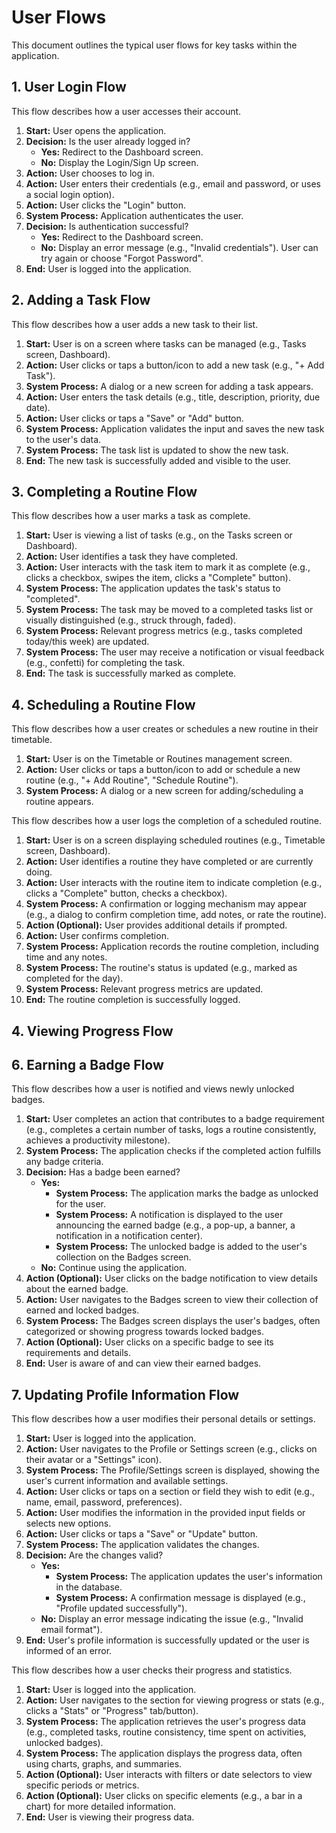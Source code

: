 # User Flows

This document outlines the typical user flows for key tasks within the application.

## 1. User Login Flow

This flow describes how a user accesses their account.

1.  **Start:** User opens the application.
2.  **Decision:** Is the user already logged in?
    *   **Yes:** Redirect to the Dashboard screen.
    *   **No:** Display the Login/Sign Up screen.
3.  **Action:** User chooses to log in.
4.  **Action:** User enters their credentials (e.g., email and password, or uses a social login option).
5.  **Action:** User clicks the "Login" button.
6.  **System Process:** Application authenticates the user.
7.  **Decision:** Is authentication successful?
    *   **Yes:** Redirect to the Dashboard screen.
    *   **No:** Display an error message (e.g., "Invalid credentials"). User can try again or choose "Forgot Password".
8.  **End:** User is logged into the application.

## 2. Adding a Task Flow

This flow describes how a user adds a new task to their list.

1.  **Start:** User is on a screen where tasks can be managed (e.g., Tasks screen, Dashboard).
2.  **Action:** User clicks or taps a button/icon to add a new task (e.g., "+ Add Task").
3.  **System Process:** A dialog or a new screen for adding a task appears.
4.  **Action:** User enters the task details (e.g., title, description, priority, due date).
5.  **Action:** User clicks or taps a "Save" or "Add" button.
6.  **System Process:** Application validates the input and saves the new task to the user's data.
7.  **System Process:** The task list is updated to show the new task.
8.  **End:** The new task is successfully added and visible to the user.

## 3. Completing a Routine Flow

This flow describes how a user marks a task as complete.

1.  **Start:** User is viewing a list of tasks (e.g., on the Tasks screen or Dashboard).
2.  **Action:** User identifies a task they have completed.
3.  **Action:** User interacts with the task item to mark it as complete (e.g., clicks a checkbox, swipes the item, clicks a "Complete" button).
4.  **System Process:** The application updates the task's status to "completed".
5.  **System Process:** The task may be moved to a completed tasks list or visually distinguished (e.g., struck through, faded).
6.  **System Process:** Relevant progress metrics (e.g., tasks completed today/this week) are updated.
7.  **System Process:** The user may receive a notification or visual feedback (e.g., confetti) for completing the task.
8.  **End:** The task is successfully marked as complete.

## 4. Scheduling a Routine Flow

This flow describes how a user creates or schedules a new routine in their timetable.

1.  **Start:** User is on the Timetable or Routines management screen.
2.  **Action:** User clicks or taps a button/icon to add or schedule a new routine (e.g., "+ Add Routine", "Schedule Routine").
3.  **System Process:** A dialog or a new screen for adding/scheduling a routine appears.

This flow describes how a user logs the completion of a scheduled routine.

1.  **Start:** User is on a screen displaying scheduled routines (e.g., Timetable screen, Dashboard).
2.  **Action:** User identifies a routine they have completed or are currently doing.
3.  **Action:** User interacts with the routine item to indicate completion (e.g., clicks a "Complete" button, checks a checkbox).
4.  **System Process:** A confirmation or logging mechanism may appear (e.g., a dialog to confirm completion time, add notes, or rate the routine).
5.  **Action (Optional):** User provides additional details if prompted.
6.  **Action:** User confirms completion.
7.  **System Process:** Application records the routine completion, including time and any notes.
8.  **System Process:** The routine's status is updated (e.g., marked as completed for the day).
9.  **System Process:** Relevant progress metrics are updated.
10. **End:** The routine completion is successfully logged.

## 4. Viewing Progress Flow

## 6. Earning a Badge Flow

This flow describes how a user is notified and views newly unlocked badges.

1.  **Start:** User completes an action that contributes to a badge requirement (e.g., completes a certain number of tasks, logs a routine consistently, achieves a productivity milestone).
2.  **System Process:** The application checks if the completed action fulfills any badge criteria.
3.  **Decision:** Has a badge been earned?
    *   **Yes:**
        *   **System Process:** The application marks the badge as unlocked for the user.
        *   **System Process:** A notification is displayed to the user announcing the earned badge (e.g., a pop-up, a banner, a notification in a notification center).
        *   **System Process:** The unlocked badge is added to the user's collection on the Badges screen.
    *   **No:** Continue using the application.
4.  **Action (Optional):** User clicks on the badge notification to view details about the earned badge.
5.  **Action:** User navigates to the Badges screen to view their collection of earned and locked badges.
6.  **System Process:** The Badges screen displays the user's badges, often categorized or showing progress towards locked badges.
7.  **Action (Optional):** User clicks on a specific badge to see its requirements and details.
8.  **End:** User is aware of and can view their earned badges.

## 7. Updating Profile Information Flow

This flow describes how a user modifies their personal details or settings.

1.  **Start:** User is logged into the application.
2.  **Action:** User navigates to the Profile or Settings screen (e.g., clicks on their avatar or a "Settings" icon).
3.  **System Process:** The Profile/Settings screen is displayed, showing the user's current information and available settings.
4.  **Action:** User clicks or taps on a section or field they wish to edit (e.g., name, email, password, preferences).
5.  **Action:** User modifies the information in the provided input fields or selects new options.
6.  **Action:** User clicks or taps a "Save" or "Update" button.
7.  **System Process:** The application validates the changes.
8.  **Decision:** Are the changes valid?
    *   **Yes:**
        *   **System Process:** The application updates the user's information in the database.
        *   **System Process:** A confirmation message is displayed (e.g., "Profile updated successfully").
    *   **No:** Display an error message indicating the issue (e.g., "Invalid email format").
9.  **End:** User's profile information is successfully updated or the user is informed of an error.


This flow describes how a user checks their progress and statistics.


1.  **Start:** User is logged into the application.
2.  **Action:** User navigates to the section for viewing progress or stats (e.g., clicks a "Stats" or "Progress" tab/button).
3.  **System Process:** The application retrieves the user's progress data (e.g., completed tasks, routine consistency, time spent on activities, unlocked badges).
4.  **System Process:** The application displays the progress data, often using charts, graphs, and summaries.
5.  **Action (Optional):** User interacts with filters or date selectors to view specific periods or metrics.
6.  **Action (Optional):** User clicks on specific elements (e.g., a bar in a chart) for more detailed information.
7.  **End:** User is viewing their progress data.